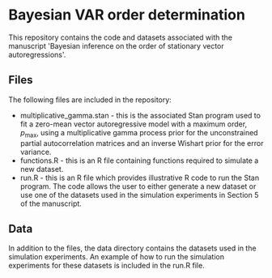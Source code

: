 ﻿# Bayesian VAR order determination

This repository contains the code and datasets associated with the manuscript 'Bayesian inference on the order of stationary vector autoregressions'.  

## Files

The following files are included in the repository:
* multiplicative_gamma.stan - this is the associated Stan program used to fit a zero-mean vector autoregressive model with a maximum order, $p_{\max}$, using a multiplicative gamma process prior for the unconstrained partial autocorrelation matrices and an inverse Wishart prior for the error variance.
* functions.R - this is an R file containing functions required to simulate a new dataset. 
* run.R - this is an R file which provides illustrative R code to run the Stan program. The code allows the user to either generate a new dataset or use one of the datasets used in the simulation experiments in Section 5 of the manuscript.

## Data

In addition to the files, the data directory contains the datasets used in the simulation experiments. An example of how to run the simulation experiments for these datasets is included in the run.R file.
